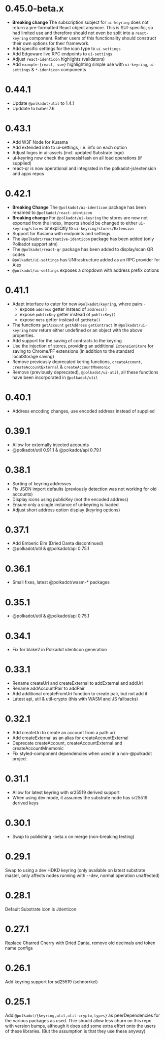 # 0.45.0-beta.x

- **Breaking change** The subscription subject for `ui-keyring` does not return a pre-formatted React object anymore. This is SUI-specific, so had limited use and therefore should not even be split into a `react-keyring` component. Rather users of this functionality should construct their own options for their framework.
- Add specific settings for the icon type to `ui-settings`
- Add Edgeware live RPC endpoints to `ui-settings`
- Adjust `react-identicon` highlights (validators)
- Add `example-{react, vue}` highlighting simple use with `ui-keyring`, `ui-settings` & `*-identicon` components

# 0.44.1

- Update `@polkadot/util` to 1.4.1
- Upddate to babel 7.6

# 0.43.1

- Add W3F Node for Kusama
- Add extended info to ui-settings, i.e. info on each option
- Adjust logos in ui-assets (incl. updated Substrate logo)
- ui-keyring now check the genesisHash on  all load operations (if supplied)
- react-qr is now operational and integrated in the polkadot-js/extension and apps repos

# 0.42.1

- **Breaking Change** The `@polkadot/ui-identicon` package has been renamed to `@polkadot/react-identicon`
- **Breaking change** For `@polkadot/ui-keyring` the stores are now not exported from the index, imports should be changed to either `ui-keyring/stores` or explicitly to `ui-keyring/stores/Extension`
- Support for Kusama with endpoints and settings
- The `@polkadot/reactnative-identicon` package has been added (only Polkadot support atm)
- The `@polkadot/react-qr` package has been added to display/scan QR codes
- `@polkadot/ui-settings` has UNfrastructure added as an RPC provider for Alex
- `@polkadot/ui-settings` exposes a dropdown with address prefix options

# 0.41.1

- Adapt interface to cater for new `@polkadot/keyring`, where pairs -
  - expose `address` getter instead of `address()`
  - expose `publicKey` getter instead of `publicKey()`
  - expose `meta` getter instead of `getMeta()`
- The functions `getAccount` `getAddress` `getContract` in `@polkadot/ui-keyring` now return either undefined or an object with the above properties.
- Add support for the saving of contracts to the keyring
- Use the injection of stores, providing an additional `ExtensionStore` for saving to Chrome/FF extensions (in addition to the standard localStorage saving)
- Remove previously deprecated kering functions, `createAccount`, `createAccountExternal` & `createAccountMnemonic`
- Remove (previously deprecated), `@polkadot/ui-util`, all these functions have been incorporated in `@polkadot/util`

# 0.40.1

- Address encoding changes, use encoded address instead of supplied

# 0.39.1

- Allow for externally injected accounts
- @polkadot/util 0.91.1 & @polkadot/api 0.79.1

# 0.38.1

- Sorting of keyring addresses
- Fix JSON import defaults (previously detection was not working for old accounts)
- Display icons using publicKey (not the encoded address)
- Ensure only a single instance of ui-keyring is loaded
- Adjust short address option display (keyring options)

# 0.37.1

- Add Emberic Elm (Dried Danta discontinued)
- @polkadot/util & @polkadot/api 0.75.1

# 0.36.1

- Small fixes, latest @polkadot/wasm-* packages

# 0.35.1

- @polkadot/util & @polkadot/api 0.75.1

# 0.34.1

- Fix for blake2 in Polkadot identicon generation

# 0.33.1

- Rename createUri and createExternal to addExternal and addUri
- Rename addAccountPair to addPair
- Add additional createFromUri function to create pair, but not add it
- Latest api, util & util-crypto (this with WASM and JS fallbacks)

# 0.32.1

- Add createUri to create an account from a path uri
- Add createExternal as an alias for createAccountExternal
- Deprecate createAccount, createAccountExternal and createAccountMnemonic
- Fix styled-component dependencies when used in a non-@polkadot project

# 0.31.1

- Allow for latest keyring with sr25519 derived support
- When using dev mode, it assumes the substrate node has sr25519 derived keys

# 0.30.1

- Swap to publishing -beta.x on merge (non-breaking testing)

# 0.29.1

Swap to using a dev HDKD keyring (only available on latest substrate master, only affects nodes running with --dev, normal operation unaffected)

# 0.28.1

Default Substrate icon is Jdenticon

# 0.27.1

Replace Charred Cherry with Dried Danta, remove old decimals and token name configs

# 0.26.1

Add keyring support for sd25519 (schnorrkel)

# 0.25.1

Add `@polkadot/{keyring,util,util-crypto,types}` as peerDependencies for the various packages as used. Thie should allow less churn on this repo with version bumps, although it does add some extra effort onto the users of these libraries. (But the assumption is that they use these anyway)
